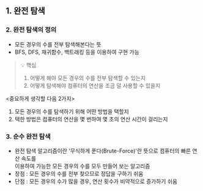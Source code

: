 ## 1. 완전 탐색

### 2. 완전 탐색의 정의
- 모든 경우의 수를 전부 탐색해본다는 뜻
- BFS, DFS, 재귀함수, 백트래킹 등을 이용하여 구현 가능

> 💡 핵심  
> 1. 어떻게 해야 모든 경우의 수를 전부 탐색할 수 있는지  
> 2. 어떻게 탐색해야 컴퓨터의 연산을 조금 덜 사용할 수 있을지  

<중요하게 생각할 다음 2가지>  
1. 모든 경우의 수를 탐색하기 위해 어떤 방법을 택할지  
2. 택한 방법은 컴퓨터의 연산을 몇 번하여 몇 초의 연산 시간이 걸리는지  

### 3. 순수 완전 탐색
- 완전 탐색 알고리즘이란 '무식하게 푼다(Brute-Force)'란 뜻으로 컴퓨터의 빠른 연산 속도를  
이용하여 가능한 모든 경우의 수를 모두 만들어 보는 알고리즘
- 장점 : 모든 경우의 수를 전부 찾으므로 정답을 구하기 쉬움
- 단점 : 모든 경우의 수가 많을 경우, 연산 횟수가 비약적으로 증가하기 쉬움

